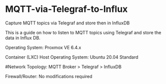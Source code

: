 # MQTT-via-Telegraf-to-Influx
Capture MQTT topics via Telegraf and store then in InfluxDB

This is a guide on how to listen to MQTT topics using Telegraf and store the data in Influx DB.

Operating System: Proxmox VE 6.4.x

Container (LXC) Host Operating System: Ubuntu 20.04 Standard

#Network
Topology: MQTT Broker > Telegraf > InfluxDB

Firewall/Router: No modifications required
